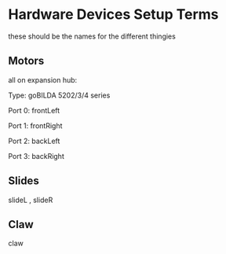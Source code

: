 # Hardware Devices Setup Terms

these should be the names for the different thingies

## Motors


all on expansion hub:

Type:
goBILDA 5202/3/4 series

Port 0: frontLeft

Port 1: frontRight

Port 2: backLeft

Port 3: backRight


## Slides

slideL
, slideR

## Claw

claw